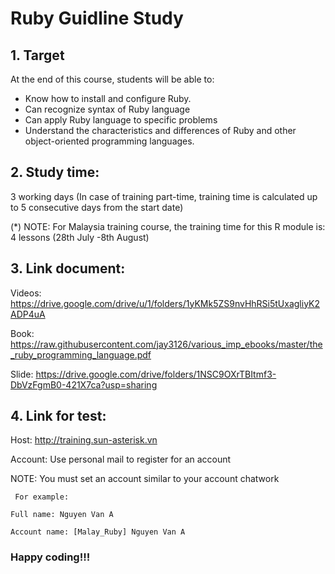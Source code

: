 # Ruby Guidline Study

## 1. Target

At the end of this course, students will be able to:
   - Know how to install and configure Ruby.
   - Can recognize syntax of Ruby language
   - Can apply Ruby language to specific problems
   - Understand the characteristics and differences of Ruby and other object-oriented programming languages.

## 2. Study time:

 3 working days (In case of training part-time, training time is calculated up to 5 consecutive days from the start date)

(*) NOTE: For Malaysia training course, the training time for this R module is: 4 lessons (28th July -8th August)

## 3. Link document:

Videos: https://drive.google.com/drive/u/1/folders/1yKMk5ZS9nvHhRSi5tUxagliyK2ADP4uA


Book: https://raw.githubusercontent.com/jay3126/various_imp_ebooks/master/the_ruby_programming_language.pdf


Slide: https://drive.google.com/drive/folders/1NSC9OXrTBItmf3-DbVzFgmB0-421X7ca?usp=sharing

## 4. Link for test:

Host: http://training.sun-asterisk.vn

Account: Use personal mail to register for an account

NOTE:  You must set an account similar to your account chatwork

  `` For example:``

  ``Full name: Nguyen Van A``

  ``Account name: [Malay_Ruby] Nguyen Van A``

### Happy coding!!!
